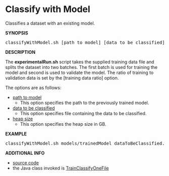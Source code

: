 # Classify with Model

Classifies a dataset with an existing model.

**SYNOPSIS**

<div class="source">
    <pre>classifyWithModel.sh [path to model] [data to be classified] [<span style="text-decoration: underline">heap size in GB</span>]</pre>
</div>

**DESCRIPTION**

The **experimentalRun.sh** script takes the supplied training data file and splits the dataset into two batches. The first batch is used for training the model and second is used to validate the model. The ratio of training to validation data is set by the [training data ratio] option.

The options are as follows:

* <span style="text-decoration: underline">path to model</span>
    * This option specifies the path to the previously trained model.
* <span style="text-decoration: underline">data to be classified</span>
    * This option specifies file containing the data to be classified.
* <span style="text-decoration: underline">heap size</span>
    * This option specifies the heap size in GB.

**EXAMPLE**

<div class="source">
    <pre>classifyWithModel.sh models/trainedModel dataToBeClassified.txt 25</pre>
</div>

**ADDITIONAL INFO**

* [source code](http://quicksilver.hg.cs.st-andrews.ac.uk/digitising_scotland/file/tip/record_classification/src/main/scripts/classifyWithModel.sh)
* the Java class invoked is [TrainClassifyOneFile](https://builds.cs.st-andrews.ac.uk/job/digitising_scotland/javadoc/uk/ac/standrews/cs/digitising_scotland/record_classification/pipeline/classifyWithModel.html)

